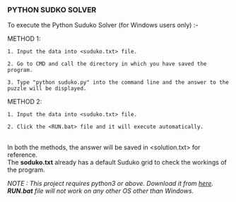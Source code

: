 ### PYTHON SUDKO SOLVER
To execute the Python Suduko Solver (for Windows users only) :-

METHOD 1:

    1. Input the data into <suduko.txt> file.
    
    2. Go to CMD and call the directory in which you have saved the program.
    
    3. Type "python suduko.py" into the command line and the answer to the puzzle will be displayed.
	
METHOD 2: 

    1. Input the data into <suduko.txt> file.
    
    2. Click the <RUN.bat> file and it will execute automatically.
    
\
In both the methods, the answer will be saved in <solution.txt> for reference.\
The **soduko.txt** already has a default Suduko grid to check the workings of the program.


*NOTE : This project requires python3 or above. Download it from [here](https://www.python.org/downloads/).\
**RUN.bat** file will not work on any other OS other than Windows.* 
